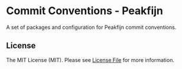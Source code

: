 # Commit Conventions - Peakfijn

A set of packages and configuration for Peakfijn commit conventions.

## License

The MIT License (MIT). Please see [License File](LICENSE.md) for more information.
